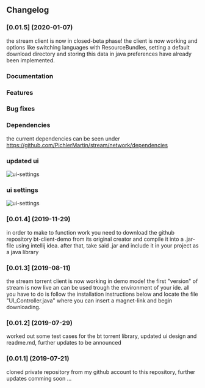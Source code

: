 ## Changelog

### [0.01.5] (2020-01-07)
the stream client is now in closed-beta phase! the client is now working and options like switching languages
with ResourceBundles, setting a default download directory and storing this data in java preferences have already
been implemented.<br/>

### Documentation

### Features

### Bug fixes

### Dependencies

the current dependencies can be seen under https://github.com/PichlerMartin/stream/network/dependencies

### updated ui
![ui-settings](https://i.ibb.co/PmmC3p7/stream-UI-Add-Torrent.png)

### ui settings
![ui-settings](https://i.ibb.co/ZcqXhyS/stream-UI-Settings.png)

### [0.01.4] (2019-11-29)
 in order to make to function work you need to download the github repository bt-client-demo from its original
 creator and compile it into a .jar-file using intellij idea. after that, take said .jar and include it in your
 project as a java library
 
### [0.01.3] (2019-08-11)
 the stream torrent client is now working in demo mode! the first "version" of stream is now live an can be used
 trough the environment  of your ide. all you have to do is follow the installation instructions below and locate
 the file "UI_Controller.java" where you can insert a magnet-link and begin downloading.
 
### [0.01.2] (2019-07-29)
 worked out some test cases for the bt torrent library, updated ui design and readme.md, 
 further updates to be announced
 
### [0.01.1] (2019-07-21)
 cloned private repository from my github account to this repository, further updates comming soon ...
